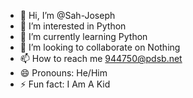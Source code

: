- 👋 Hi, I’m @Sah-Joseph
- 👀 I’m interested in Python
- 🌱 I’m currently learning Python
- 💞️ I’m looking to collaborate on Nothing
- 📫 How to reach me 944750@pdsb.net
- 😄 Pronouns: He/Him
- ⚡ Fun fact: I Am A Kid

<!---
Sah-Joseph/Sah-Joseph is a ✨ special ✨ repository because its `README.md` (this file) appears on your GitHub profile.
You can click the Preview link to take a look at your changes.
--->
